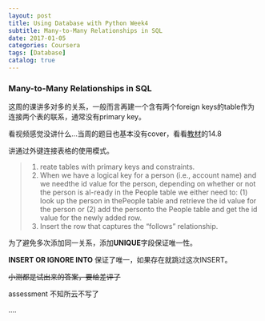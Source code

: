 ```yaml
---
layout: post
title: Using Database with Python Week4
subtitle: Many-to-Many Relationships in SQL 
date: 2017-01-05
categories: Coursera
tags: [Database]
catalog: true
---
```


###  Many-to-Many Relationships in SQL

这周的课讲多对多的关系，一般而言再建一个含有两个foreign keys的table作为连接两个表的联系，通常没有primary key。 

看视频感觉没讲什么…当周的题目也基本没有cover，看看[教材](http://www.pythonlearn.com/html-270/)的14.8

讲通过外键连接表格的使用模式。

> 1. reate tables with primary keys and constraints.
> 2. When we have a logical key for a person (i.e., account name) and we needthe id value for the person, depending on whether or not the person is al-ready in the People table we either need to: (1) look up the person in thePeople table and retrieve the id value for the person or (2) add the personto the People table and get the id value for the newly added row.
> 3. Insert the row that captures the “follows” relationship.

为了避免多次添加同一关系，添加**UNIQUE**字段保证唯一性。

**INSERT OR IGNORE INTO** 保证了唯一，如果存在就跳过这次INSERT。

~~小测都是试出来的答案，要给差评了~~

assessment 不知所云不写了

….






​			
​		
​	
